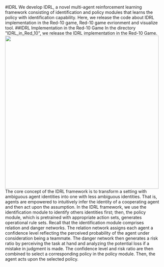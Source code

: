 #IDRL
We develop IDRL, a novel multi-agent reinforcement learning framework consisting of identification and policy modules that learns the policy with identification capability. Here, we release the code about IDRL implementation in the Red-10 game, Red-10 game evrionment and visualize tool.
##IDRL Implementation in the Red-10 Game
In the directory "IDRL_in_Red_10", we release the IDRL implementation in the Red-10 Game.
<img width="500" src="https://github.com/MR-BENjie/IDRL/over_all_framework.jpg"/>
The core concept of the IDRL framework is to transform a setting with ambiguous agent identities into one with less ambiguous identities. That is, agents are empowered to intuitively infer the identity of a cooperating agent and then act upon the assumption. In the IDRL framework, we use the identification module to identify others identities first; then, the policy module, which is pretrained with appropriate action sets, generates operational rule sets. Recall that the identification module comprises relation and danger networks. The relation network assigns each agent a confidence level reflecting the perceived probability of the agent under consideration being a teammate. The danger network then generates a risk ratio by perceiving the task at hand and analyzing the potential loss if a mistake in judgment is made. The confidence level and risk ratio are then combined to select a corresponding policy in the policy module. Then, the agent acts upon the selected policy.
